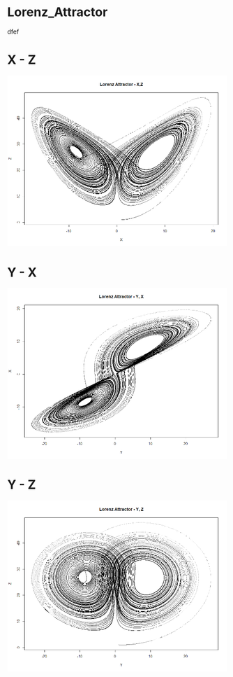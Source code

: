 # Lorenz_Attractor
dfef

# X - Z

![alt text](https://github.com/DjNontas/Lorenz_Attractor/blob/main/Images/X-Z.png)

# Y - X

![alt text](https://github.com/DjNontas/Lorenz_Attractor/blob/main/Images/Y-X.png)

# Y - Z

![alt text](https://github.com/DjNontas/Lorenz_Attractor/blob/main/Images/Y-Z.png)
